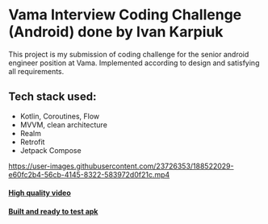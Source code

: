 # Vama Interview Coding Challenge (Android) done by Ivan Karpiuk

This project is my submission of coding challenge for the senior android engineer position at Vama.
Implemented according to design and satisfying all requirements.

## Tech stack used:
* Kotlin, Coroutines, Flow
* MVVM, clean architecture
* Realm
* Retrofit
* Jetpack Compose

https://user-images.githubusercontent.com/23726353/188522029-e60fc2b4-56cb-4145-8322-583972d0f21c.mp4

#### [High quality video](https://github.com/ivstka95/MyVAMA/blob/master/Screen_Recording_20220906-021832_MyVAMA.mp4)

#### [Built and ready to test apk](https://github.com/ivstka95/MyVAMA/blob/master/app-release.apk)
